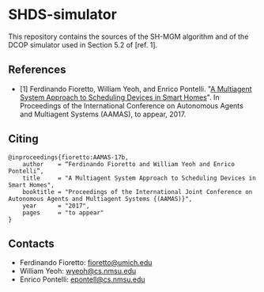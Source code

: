 # SHDS-simulator

This repository contains the sources of the SH-MGM algorithm and of the DCOP simulator used in Section 5.2 of [ref. 1].


## References
- [1] Ferdinando Fioretto, William Yeoh, and Enrico Pontelli. "[A Multiagent System Approach to Scheduling Devices in Smart Homes](http://www-personal.umich.edu/~fioretto/files/papers/aamas17b.pdf)". In Proceedings of the International Conference on Autonomous Agents and Multiagent Systems (AAMAS), to appear, 2017. 


## Citing
```
@inproceedings{fioretto:AAMAS-17b,
    author    = “Ferdinando Fioretto and William Yeoh and Enrico Pontelli”,
    title     = "A Multiagent System Approach to Scheduling Devices in Smart Homes",
    booktitle = "Proceedings of the International Joint Conference on Autonomous Agents and Multiagent Systems {(AAMAS)}",
    year      = "2017",
    pages     = "to appear"
}
```

## Contacts
- Ferdinando Fioretto: fioretto@umich.edu
- William Yeoh: wyeoh@cs.nmsu.edu
- Enrico Pontelli: epontell@cs.nmsu.edu